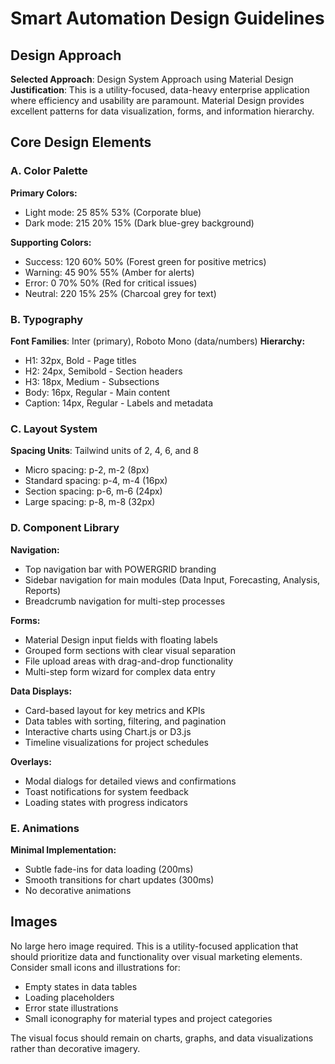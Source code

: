 # Smart Automation Design Guidelines

## Design Approach
**Selected Approach**: Design System Approach using Material Design
**Justification**: This is a utility-focused, data-heavy enterprise application where efficiency and usability are paramount. Material Design provides excellent patterns for data visualization, forms, and information hierarchy.

## Core Design Elements

### A. Color Palette
**Primary Colors:**
- Light mode: 25 85% 53% (Corporate blue)
- Dark mode: 215 20% 15% (Dark blue-grey background)

**Supporting Colors:**
- Success: 120 60% 50% (Forest green for positive metrics)
- Warning: 45 90% 55% (Amber for alerts)
- Error: 0 70% 50% (Red for critical issues)
- Neutral: 220 15% 25% (Charcoal grey for text)

### B. Typography
**Font Families**: Inter (primary), Roboto Mono (data/numbers)
**Hierarchy:**
- H1: 32px, Bold - Page titles
- H2: 24px, Semibold - Section headers
- H3: 18px, Medium - Subsections
- Body: 16px, Regular - Main content
- Caption: 14px, Regular - Labels and metadata

### C. Layout System
**Spacing Units**: Tailwind units of 2, 4, 6, and 8
- Micro spacing: p-2, m-2 (8px)
- Standard spacing: p-4, m-4 (16px) 
- Section spacing: p-6, m-6 (24px)
- Large spacing: p-8, m-8 (32px)

### D. Component Library

**Navigation:**
- Top navigation bar with POWERGRID branding
- Sidebar navigation for main modules (Data Input, Forecasting, Analysis, Reports)
- Breadcrumb navigation for multi-step processes

**Forms:**
- Material Design input fields with floating labels
- Grouped form sections with clear visual separation
- File upload areas with drag-and-drop functionality
- Multi-step form wizard for complex data entry

**Data Displays:**
- Card-based layout for key metrics and KPIs
- Data tables with sorting, filtering, and pagination
- Interactive charts using Chart.js or D3.js
- Timeline visualizations for project schedules

**Overlays:**
- Modal dialogs for detailed views and confirmations
- Toast notifications for system feedback
- Loading states with progress indicators

### E. Animations
**Minimal Implementation:**
- Subtle fade-ins for data loading (200ms)
- Smooth transitions for chart updates (300ms)
- No decorative animations

## Images
No large hero image required. This is a utility-focused application that should prioritize data and functionality over visual marketing elements. Consider small icons and illustrations for:
- Empty states in data tables
- Loading placeholders
- Error state illustrations
- Small iconography for material types and project categories

The visual focus should remain on charts, graphs, and data visualizations rather than decorative imagery.
